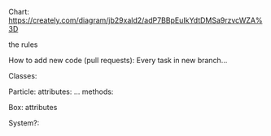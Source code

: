 Chart: https://creately.com/diagram/jb29xald2/adP7BBpEuIkYdtDMSa9rzvcWZA%3D

the rules

How to add new code (pull requests):
Every task in new branch...



Classes:

Particle:
  attributes:
    ...
  methods:

Box: 
  attributes
  
System?:
  
